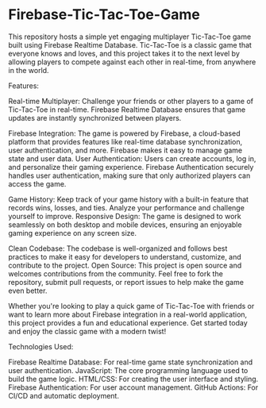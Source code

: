 # Firebase-Tic-Tac-Toe-Game
This repository hosts a simple yet engaging multiplayer Tic-Tac-Toe game built using Firebase Realtime Database. Tic-Tac-Toe is a classic game that everyone knows and loves, and this project takes it to the next level by allowing players to compete against each other in real-time, from anywhere in the world.


Features:

Real-time Multiplayer: Challenge your friends or other players to a game of Tic-Tac-Toe in real-time. Firebase Realtime Database ensures that game updates are instantly synchronized between players.

Firebase Integration: The game is powered by Firebase, a cloud-based platform that provides features like real-time database synchronization, user authentication, and more. Firebase makes it easy to manage game state and user data.
User Authentication: Users can create accounts, log in, and personalize their gaming experience. Firebase Authentication securely handles user authentication, making sure that only authorized players can access the game.

Game History: Keep track of your game history with a built-in feature that records wins, losses, and ties. Analyze your performance and challenge yourself to improve.
Responsive Design: The game is designed to work seamlessly on both desktop and mobile devices, ensuring an enjoyable gaming experience on any screen size.

Clean Codebase: The codebase is well-organized and follows best practices to make it easy for developers to understand, customize, and contribute to the project.
Open Source: This project is open source and welcomes contributions from the community. Feel free to fork the repository, submit pull requests, or report issues to help make the game even better.



Whether you're looking to play a quick game of Tic-Tac-Toe with friends or want to learn more about Firebase integration in a real-world application, this project provides a fun and educational experience. Get started today and enjoy the classic game with a modern twist!


Technologies Used:

Firebase Realtime Database: For real-time game state synchronization and user authentication.
JavaScript: The core programming language used to build the game logic.
HTML/CSS: For creating the user interface and styling.
Firebase Authentication: For user account management.
GitHub Actions: For CI/CD and automatic deployment.
